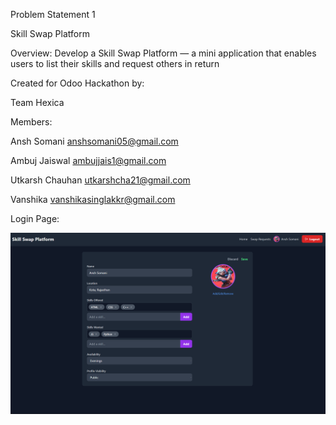 Problem Statement 1

Skill Swap Platform

Overview:
Develop a Skill Swap Platform — a mini application that enables users to list their skills and
request others in return

Created for Odoo Hackathon by:

Team Hexica

Members:

Ansh Somani        anshsomani05@gmail.com

Ambuj Jaiswal      ambujjais1@gmail.com

Utkarsh Chauhan    utkarshcha21@gmail.com

Vanshika           vanshikasinglakkr@gmail.com


Login Page:

![Skill Swap Screenshot](https://github.com/AnshSomani/Skill_Swap/blob/main/images/Screenshot%20(11).png)
